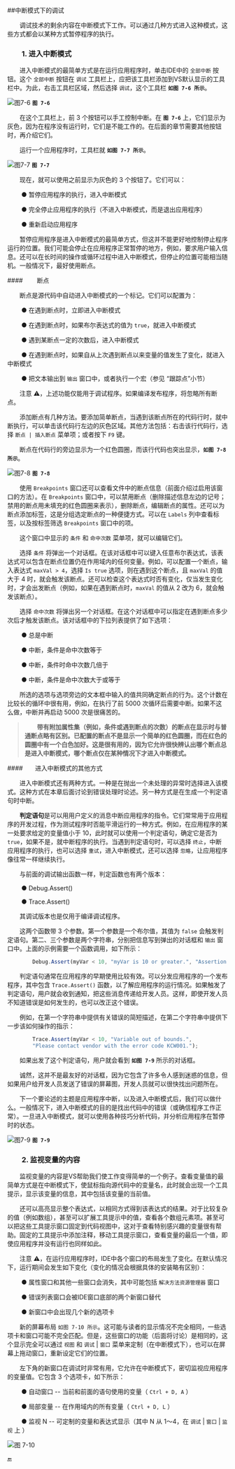 ##中断模式下的调试

&emsp;&emsp;调试技术的剩余内容在中断模式下工作。可以通过几种方式进入这种模式，这些方式都会以某种方式暂停程序的执行。

### &emsp;&emsp;1. 进入中断模式

&emsp;&emsp;进入中断模式的最简单方式是在运行应用程序时，单击IDE中的 `全部中断` 按钮。这个 `全部中断` 按钮在 `调试` 工具栏上，应把该工具栏添加到VS默认显示的工具栏中。为此，右击工具栏区域，然后选择 `调试`，这个工具栏 **`如图 7-6 所示`**。

![图7-6](/assets/7-6.png)
**`图 7-6`**

&emsp;&emsp;在这个工具栏上，前 3 个按钮可以手工控制中断。在 **`图 7-6`** 上，它们显示为灰色，因为在程序没有运行时，它们是不能工作的。在后面的章节需要其他按钮时，再介绍它们。

&emsp;&emsp;运行一个应用程序时，工具栏就 **`如图 7-7 所示`**。

![图7-7](/assets/7-7.png)
**`图 7-7`**

&emsp;&emsp;现在，就可以使用之前显示为灰色的 3 个按钮了。它们可以：

&emsp;&emsp; ● 暂停应用程序的执行，进入中断模式

&emsp;&emsp; ● 完全停止应用程序的执行（不进入中断模式，而是退出应用程序）

&emsp;&emsp; ● 重新启动应用程序

&emsp;&emsp;暂停应用程序是进入中断模式的最简单方式，但这并不能更好地控制停止程序运行的位置。我们可能会停止在应用程序正常暂停的地方，例如，要求用户输入信息。还可以在长时间的操作或循环过程中进入中断模式，但停止的位置可能相当随机。一般情况下，最好使用断点。


####&emsp;&emsp; 断点

&emsp;&emsp;断点是源代码中自动进入中断模式的一个标记。它们可以配置为：

&emsp;&emsp; ● 在遇到断点时，立即进入中断模式

&emsp;&emsp; ● 在遇到断点时，如果布尔表达式的值为 `true`，就进入中断模式

&emsp;&emsp; ● 遇到某断点一定的次数后，进入中断模式

&emsp;&emsp; ● 在遇到断点时，如果自从上次遇到断点以来变量的值发生了变化，就进入中断模式

&emsp;&emsp; ● 把文本输出到 `输出` 窗口中，或者执行一个宏（参见 “跟踪点”小节）

&emsp;&emsp;注意 ⚠️，上述功能仅能用于调试程序。如果编译发布程序，将忽略所有断点。

&emsp;&emsp;添加断点有几种方法。要添加简单断点，当遇到该断点所在的代码行时，就中断执行，可以单击该代码行左边的灰色区域。其他方法包括：右击该行代码行，选择 ` 断点 | 插入断点 ` 菜单项；或者按下 `F9` 键。

&emsp;&emsp;断点在代码行的旁边显示为一个红色圆圈，而该行代码也突出显示，**`如图 7-8 所示`**。

![图7-8](/assets/7-8.png)
**`图 7-8`**

&emsp;&emsp;使用 `Breakpoints` 窗口还可以查看文件中的断点信息（前面介绍过启用该窗口的方法）。在 `Breakpoints` 窗口中，可以禁用断点（删除描述信息左边的记号；禁用的断点用未填充的红色圆圈来表示），删除断点，编辑断点的属性。还可以为断点添加标签，这是分组选定断点的一种便捷方式。可以在 `Labels` 列中查看标签，以及按标签筛选 `Breakpoints` 窗口中的项。

&emsp;&emsp;这个窗口中显示的 `条件` 和 `命中次数` 菜单项，就可以编辑它们。

&emsp;&emsp;选择 `条件` 将弹出一个对话框。在该对话框中可以键入任意布尔表达式，该表达式可以包含在断点位置仍在作用域内的任何变量。例如，可以配置一个断点，输入表达式 `maxVal > 4`，选择 `Is true` 选项，则在遇到这个断点，且 `maxVal` 的值大于 4 时，就会触发该断点。还可以检查这个表达式时否有变化，仅当发生变化时，才会出发断点（例如，如果在遇到断点时，`maxVal` 的值从 2 改为 6，就会触发该断点）。

&emsp;&emsp;选择 `命中次数` 将弹出另一个对话框。在这个对话框中可以指定在遇到断点多少次后才触发该断点。该对话框中的下拉列表提供了如下选项：

&emsp;&emsp; ● 总是中断

&emsp;&emsp; ● 中断，条件是命中次数等于

&emsp;&emsp; ● 中断，条件时命中次数几倍于

&emsp;&emsp; ● 中断，条件是命中次数大于或等于

&emsp;&emsp;所选的选项与选项旁边的文本框中输入的值共同确定断点的行为。这个计数在比较长的循环中很有用，例如，在执行了前 5000 次循环后需要中断。如果不这么做，中断并再启动 5000 次是很痛苦的。

>&emsp;&emsp;**带有附加属性集（例如，条件或遇到断点的次数）的断点在显示时与普通断点略有区别。已配置的断点不是显示一个简单的红色圆圈，而在红色的圆圈中有一个白色加好。这是很有用的，因为它允许很快辨认出哪个断点总是进入中断模式，哪个断点仅在某种情况下才进入中断模式。**

####&emsp;&emsp;进入中断模式的其他方式

&emsp;&emsp;进入中断模式还有两种方式。一种是在抛出一个未处理的异常时选择进入该模式。这种方式在本章后面讨论到错误处理时论述。另一种方式是在生成一个判定语句时中断。

&emsp;&emsp;**判定语句**是可以用用户定义的消息中断应用程序的指令。它们常常用于应用程序的开发过程，作为测试程序时否能平滑运行的一种方式。例如，在应用程序的某一处要求给定的变量值小于 10，此时就可以使用一个判定语句，确定它是否为 `true`，如果不是，就中断程序的执行。当遇到判定语句时，可以选择 `终止`，中断应用程序的执行，也可以选择 `重试`，进入中断模式，还可以选择 `忽略`，让应用程序像往常一样继续执行。

&emsp;&emsp;与前面的调试输出函数一样，判定函数也有两个版本：

&emsp;&emsp; ● Debug.Assert()

&emsp;&emsp; ● Trace.Assert()

&emsp;&emsp;其调试版本也是仅用于编译调试程序。

&emsp;&emsp;这两个函数带 3 个参数。第一个参数是一个布尔值，其值为 `false` 会触发判定语句。第二、三个参数是两个字符串，分别把信息写到弹出的对话框和 `输出` 窗口中。上面的示例需要一个函数调用，如下所示：

```javascript
        Debug.Assert(myVar < 10, "myVar is 10 or greater.", "Assertion occurred in Main().");
```

&emsp;&emsp;判定语句通常在应用程序的早期使用比较有效。可以分发应用程序的一个发布程序，其中包含 `Trace.Assert()` 函数，以了解应用程序的运行情况。如果触发了判定语句，用户就会收到通知，把这些消息传递给开发人员。这样，即使开发人员不知道错误是如何发生的，也可以改正这个错误。

&emsp;&emsp;例如，在第一个字符串中提供有关错误的简短描述，在第二个字符串中提供下一步该如何操作的指示：

```javascript
        Trace.Assert(myVar < 10, "Variable out of bounds.", 
        "Please contact vendor with the error code KCW001.");
```

&emsp;&emsp;如果出发了这个判定语句，用户就会看到 **`如图 7-9`** 所示的对话框。

&emsp;&emsp;诚然，这并不是最友好的对话框，因为它包含了许多令人感到迷惑的信息，但如果用户给开发人员发送了错误的屏幕图，开发人员就可以很快找出问题所在。

&emsp;&emsp;下一个要论述的主题是应用程序中断，以及进入中断模式后，我们可以做什么。一般情况下，进入中断模式的目的是找出代码中的错误（或确信程序工作正常）。一旦进入中断模式，就可以使用各种技巧分析代码，并分析应用程序在暂停时的状态。

![图7-9](/assets/7-9.png)
**`图 7-9`**

### &emsp;&emsp;2. 监视变量的内容

&emsp;&emsp;监视变量的内容是VS帮助我们使工作变得简单的一个例子。查看变量值的最简单方式是在中断模式下，使鼠标指向源代码中的变量名，此时就会出现一个工具提示，显示该变量的信息，其中包括该变量的当前值。

&emsp;&emsp;还可以高亮显示整个表达式，以相同方式得到该表达式的结果。对于比较复杂的值（例如数组），甚至可以扩展工具提示中的值，查看各个数组元素项。甚至可以把这些工具提示窗口固定到代码视图中，这对于查看特别感兴趣的变量很有帮助。固定的工具提示中添加注释，移动工具提示窗口，查看变量的最后一个值，即使应用程序并没有运行也同样如此。

&emsp;&emsp;注意 ⚠️，在运行应用程序时，IDE中各个窗口的布局发生了变化。在默认情况下，运行期间会发生如下变化（变化的情况会根据具体的安装略有区别）：

&emsp;&emsp; ● 属性窗口和其他一些窗口会消失，其中可能包括 `解决方法资源管理器` 窗口

&emsp;&emsp; ● 错误列表窗口会被IDE窗口底部的两个新窗口替代

&emsp;&emsp; ● 新窗口中会出现几个新的选项卡


&emsp;&emsp;新的屏幕布局 `如图 7-10 所示`。这可能与读者的显示情况不完全相同，一些选项卡和窗口可能不完全匹配。但是，这些窗口的功能（后面将讨论）是相同的，这个显示完全可以通过 `视图` 和 `调试` | `窗口` 菜单来定制（在中断模式下），也可以在屏幕上拖动窗口，重新设定它们的位置。

&emsp;&emsp;左下角的新窗口在调试时非常有用，它允许在中断模式下，密切监视应用程序的变量值。它包含 3 个选项卡，如下所示：

&emsp;&emsp; ● 自动窗口 -- 当前和前面的语句使用的变量（ `Ctrl + D, A` ）

&emsp;&emsp; ● 局部变量 -- 在作用域内的所有变量（ `Ctrl + D, L` ）

&emsp;&emsp; ● 监视 N -- 可定制的变量和表达式显示（其中 N 从 1～4，在 `调试` | `窗口` | `监视` 上 ）

![图 7-10](/assets/7-10.png)














🔚